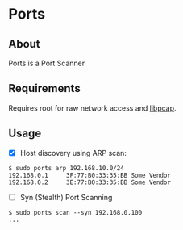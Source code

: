 # Ports

## About

Ports is a Port Scanner

## Requirements
Requires root for raw network access
and [libpcap](https://www.tcpdump.org).

## Usage

* [x] Host discovery using ARP scan:
```
$ sudo ports arp 192.168.10.0/24
192.168.0.1     3F:77:B0:33:35:BB Some Vendor
192.168.0.2     3E:77:B0:33:35:BB Some Vendor
```

* [ ] Syn (Stealth) Port Scanning
```
$ sudo ports scan --syn 192.168.0.100
...
```

